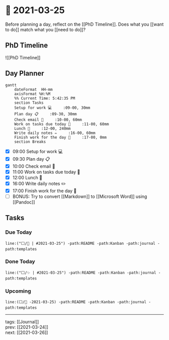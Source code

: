 # 📆 2021-03-25

Before planning a day, reflect on the [[PhD Timeline]]. Does what you [[want to do]] match what you [[need to do]]?

## PhD Timeline

![[PhD Timeline]]

## Day Planner
```mermaid
gantt
    dateFormat  HH-mm
    axisFormat %H:%M
    %% Current Time: 5:42:35 PM
    section Tasks
    Setup for work 💻     :09-00, 30mm
    Plan day 📋     :09-30, 30mm
    Check email 📧     :10-00, 60mm
    Work on tasks due today 🧨     :11-00, 60mm
    Lunch 🍙     :12-00, 240mm
    Write daily notes ✏️     :16-00, 60mm
    Finish work for the day 🎉     :17-00, 0mm
    section Breaks

```

- [x] 09:00 Setup for work 💻
- [x] 09:30 Plan day 📋
- [x] 10:00 Check email 📧
- [x] 11:00 Work on tasks due today 🧨
- [x] 12:00 Lunch 🍙
- [x] 16:00 Write daily notes ✏️
- [x] 17:00 Finish work for the day 🎉
- [ ] BONUS: Try to convert [[Markdown]] to [[Microsoft Word]] using [[Pandoc]]

## Tasks

### Due Today

```query
line:("⬜/🧨 | #2021-03-25") -path:README -path:Kanban -path:journal -path:templates
```

### Done Today

```query
line:("⬜/✨ | #2021-03-25") -path:README -path:Kanban -path:journal -path:templates
```


### Upcoming

```query
line:(⬜/🧨 -2021-03-25) -path:README -path:Kanban -path:journal -path:templates
```

---

tags: [[Journal]]  
prev: [[2021-03-24]]  
next: [[2021-03-26]]  